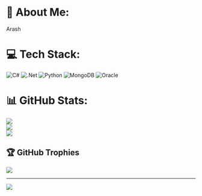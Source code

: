 # 💫 About Me:
Arash


# 💻 Tech Stack:
![C#](https://img.shields.io/badge/c%23-%23239120.svg?style=for-the-badge&logo=csharp&logoColor=white) ![.Net](https://img.shields.io/badge/.NET-5C2D91?style=for-the-badge&logo=.net&logoColor=white) ![Python](https://img.shields.io/badge/python-3670A0?style=for-the-badge&logo=python&logoColor=ffdd54) ![MongoDB](https://img.shields.io/badge/MongoDB-%234ea94b.svg?style=for-the-badge&logo=mongodb&logoColor=white) ![Oracle](https://img.shields.io/badge/Oracle-F80000?style=for-the-badge&logo=oracle&logoColor=white)
# 📊 GitHub Stats:
![](https://github-readme-stats.vercel.app/api?username=4R4S8&theme=dark&hide_border=false&include_all_commits=true&count_private=true)<br/>
![](https://github-readme-streak-stats.herokuapp.com/?user=4R4S8&theme=dark&hide_border=false)<br/>
![](https://github-readme-stats.vercel.app/api/top-langs/?username=4R4S8&theme=dark&hide_border=false&include_all_commits=true&count_private=true&layout=compact)

## 🏆 GitHub Trophies
![](https://github-profile-trophy.vercel.app/?username=4R4S8&theme=radical&no-frame=false&no-bg=false&margin-w=4)

---
[![](https://visitcount.itsvg.in/api?id=4R4S8&icon=0&color=0)](https://visitcount.itsvg.in)

<!-- Proudly created with GPRM ( https://gprm.itsvg.in ) -->
